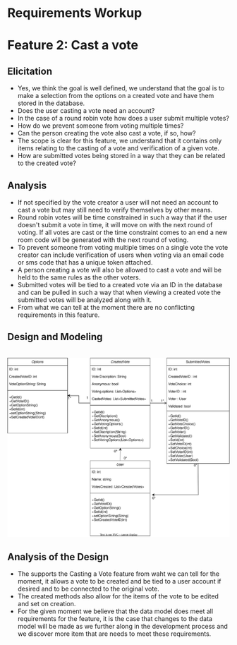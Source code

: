 # Requirements Workup

# Feature 2: Cast a vote
## Elicitation
* Yes, we think the goal is well defined, we understand that the goal is to make a selection from the options on a created vote and have them stored in the database. 
* Does the user casting a vote need an account? 
* In the case of a round robin vote how does a user submit multiple votes?
* How do we prevent someone from voting multiple times?
* Can the person creating the vote also cast a vote, if so, how?
* The scope is clear for this feature, we understand that it contains only items relating to the casting of a vote and verification of a given vote. 
* How are submitted votes being stored in a way that they can be related to the created vote?


## Analysis
  
* If not specified by the vote creator a user will not need an account to cast a vote but may still need to verify themselves by other means. 
* Round robin votes will be time constrained in such a way that if the user doesn't submit a vote in time, it will move on with the next round of voting. If all votes are cast or the time constraint comes to an end a new room code will be generated with the next round of voting.
* To prevent someone from voting multiple times on a single vote the vote creator can include verification of users when voting via an email code or sms code that has a unique token attached. 
* A person creating a vote will also be allowed to cast a vote and will be held to the same rules as the other voters. 
* Submitted votes will be tied to a created vote via an ID in the database and can be pulled in such a way that when viewing a created vote the submitted votes will be analyzed along with it. 
* From what we can tell at the moment there are no conflicting requirements in this feature. 

## Design and Modeling

<br/>
<img src="VotingAppClassDiagarm.drawio.svg">

## Analysis of the Design
* The supports the Casting a Vote feature from waht we can tell for the moment, it allows a vote to be created and be tied to a user account if desired and to be connected to the original vote.
* The created methods also allow for the items of the vote to be edited and set on creation.
* For the given moment we believe that the data model does meet all requirements for the feature, it is the case that changes to the data model will be made as we further along in the development process and we discover more item that are needs to meet these requirements.


